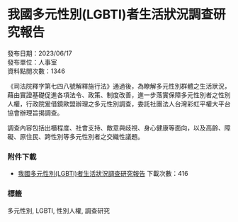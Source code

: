 # 我國多元性別(LGBTI)者生活狀況調查研究報告

發布日期：2023/06/17  
發布單位：人事室  
資料點閱次數：1346  

《司法院釋字第七四八號解釋施行法》通過後，為瞭解多元性別群體之生活狀況，藉由實證基礎促進各項法令、政策、制度改善，進一步落實保障多元性別者之性別人權，行政院爰借鏡歐盟辦理之多元性別調查，委託社團法人台灣彩虹平權大平台協會辦理旨揭調查。

調查內容包括出櫃程度、社會支持、敵意與歧視、身心健康等面向，以及高齡、障礙、原住民、跨性別等多元性別者之交織性議題。

### 附件下載

- [我國多元性別(LGBTI)者生活狀況調查研究報告](record/file_act.jsp?ixCuAttach=33743 "我國多元性別(LGBTI)者生活狀況調查研究報告.pdf(另開新視窗)") 下載次數：416

### 標籤

多元性別, LGBTI, 性別人權, 調查研究